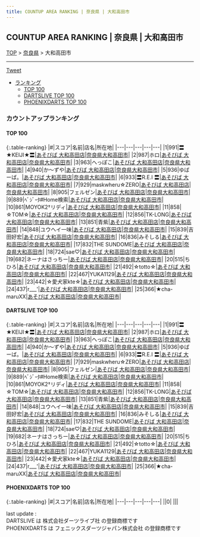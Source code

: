 ```yaml
---
title: COUNTUP AREA RANKING | 奈良県 | 大和高田市
---
```

## COUNTUP AREA RANKING | 奈良県 | 大和高田市

[TOP](/darts/rank/) > [奈良県](/darts/rank/奈良県/) > 大和高田市

___

<a href="https://twitter.com/share?ref_src=twsrc%5Etfw" data-text="COUNTUP AREA RANKING | 奈良県大和高田市" class="twitter-share-button" data-hashtags="DARTSLIVE,PHOENIXDARTS,darts,ダーツ" data-show-count="false">Tweet</a>

* [ランキング](#カウントアップランキング)
    * [TOP 100](#top-100)
    * [DARTSLIVE TOP 100](#dartslive-top-100)
    * [PHOENIXDARTS TOP 100](#phoenixdarts-top-100)

### カウントアップランキング

#### TOP 100



{:.table-ranking}
|#|スコア|名前|店名|所在地|
|---|---|---|---|---|
|1|991|<span class="rank-name-dl">〓★KEIJI★〓</span>|<a href="https://search.dartslive.com/jp/shop/9d4c3da1e21ccade0d9b047a20a7ba1e">あそびば 大和高田店</a>|<a href="/darts/rank/奈良県/大和高田市">奈良県大和高田市</a>|
|2|987|<span class="rank-name-dl">ホロ</span>|<a href="https://search.dartslive.com/jp/shop/9d4c3da1e21ccade0d9b047a20a7ba1e">あそびば 大和高田店</a>|<a href="/darts/rank/奈良県/大和高田市">奈良県大和高田市</a>|
|3|963|<span class="rank-name-dl">へっぽこ</span>|<a href="https://search.dartslive.com/jp/shop/9d4c3da1e21ccade0d9b047a20a7ba1e">あそびば 大和高田店</a>|<a href="/darts/rank/奈良県/大和高田市">奈良県大和高田市</a>|
|4|940|<span class="rank-name-dl">か～ずや</span>|<a href="https://search.dartslive.com/jp/shop/9d4c3da1e21ccade0d9b047a20a7ba1e">あそびば 大和高田店</a>|<a href="/darts/rank/奈良県/大和高田市">奈良県大和高田市</a>|
|5|936|<span class="rank-name-dl">ゆばーば。</span>|<a href="https://search.dartslive.com/jp/shop/9d4c3da1e21ccade0d9b047a20a7ba1e">あそびば 大和高田店</a>|<a href="/darts/rank/奈良県/大和高田市">奈良県大和高田市</a>|
|6|933|<span class="rank-name-dl">〓R.E.I 〓</span>|<a href="https://search.dartslive.com/jp/shop/9d4c3da1e21ccade0d9b047a20a7ba1e">あそびば 大和高田店</a>|<a href="/darts/rank/奈良県/大和高田市">奈良県大和高田市</a>|
|7|929|<span class="rank-name-dl">maskwheru☆ZERO</span>|<a href="https://search.dartslive.com/jp/shop/9d4c3da1e21ccade0d9b047a20a7ba1e">あそびば 大和高田店</a>|<a href="/darts/rank/奈良県/大和高田市">奈良県大和高田市</a>|
|8|905|<span class="rank-name-dl">フェルゼン</span>|<a href="https://search.dartslive.com/jp/shop/9d4c3da1e21ccade0d9b047a20a7ba1e">あそびば 大和高田店</a>|<a href="/darts/rank/奈良県/大和高田市">奈良県大和高田市</a>|
|9|889|<span class="rank-name-dl">ﾍﾞｼﾞｰﾀ#Home検索</span>|<a href="https://search.dartslive.com/jp/shop/9d4c3da1e21ccade0d9b047a20a7ba1e">あそびば 大和高田店</a>|<a href="/darts/rank/奈良県/大和高田市">奈良県大和高田市</a>|
|10|861|<span class="rank-name-dl">MOYOK2†リディ</span>|<a href="https://search.dartslive.com/jp/shop/9d4c3da1e21ccade0d9b047a20a7ba1e">あそびば 大和高田店</a>|<a href="/darts/rank/奈良県/大和高田市">奈良県大和高田市</a>|
|11|858|<span class="rank-name-dl">☆TOM☆</span>|<a href="https://search.dartslive.com/jp/shop/9d4c3da1e21ccade0d9b047a20a7ba1e">あそびば 大和高田店</a>|<a href="/darts/rank/奈良県/大和高田市">奈良県大和高田市</a>|
|12|856|<span class="rank-name-dl">TK-LONG</span>|<a href="https://search.dartslive.com/jp/shop/9d4c3da1e21ccade0d9b047a20a7ba1e">あそびば 大和高田店</a>|<a href="/darts/rank/奈良県/大和高田市">奈良県大和高田市</a>|
|13|851|<span class="rank-name-dl">青紫</span>|<a href="https://search.dartslive.com/jp/shop/9d4c3da1e21ccade0d9b047a20a7ba1e">あそびば 大和高田店</a>|<a href="/darts/rank/奈良県/大和高田市">奈良県大和高田市</a>|
|14|848|<span class="rank-name-dl">ユウヘイ一味</span>|<a href="https://search.dartslive.com/jp/shop/9d4c3da1e21ccade0d9b047a20a7ba1e">あそびば 大和高田店</a>|<a href="/darts/rank/奈良県/大和高田市">奈良県大和高田市</a>|
|15|839|<span class="rank-name-dl">吉田好宏</span>|<a href="https://search.dartslive.com/jp/shop/9d4c3da1e21ccade0d9b047a20a7ba1e">あそびば 大和高田店</a>|<a href="/darts/rank/奈良県/大和高田市">奈良県大和高田市</a>|
|16|836|<span class="rank-name-dl">みそしる</span>|<a href="https://search.dartslive.com/jp/shop/9d4c3da1e21ccade0d9b047a20a7ba1e">あそびば 大和高田店</a>|<a href="/darts/rank/奈良県/大和高田市">奈良県大和高田市</a>|
|17|832|<span class="rank-name-dl">THE SUNDOME</span>|<a href="https://search.dartslive.com/jp/shop/9d4c3da1e21ccade0d9b047a20a7ba1e">あそびば 大和高田店</a>|<a href="/darts/rank/奈良県/大和高田市">奈良県大和高田市</a>|
|18|724|<span class="rank-name-dl">sae♡</span>|<a href="https://search.dartslive.com/jp/shop/9d4c3da1e21ccade0d9b047a20a7ba1e">あそびば 大和高田店</a>|<a href="/darts/rank/奈良県/大和高田市">奈良県大和高田市</a>|
|19|682|<span class="rank-name-dl">ネーナはさっちー</span>|<a href="https://search.dartslive.com/jp/shop/9d4c3da1e21ccade0d9b047a20a7ba1e">あそびば 大和高田店</a>|<a href="/darts/rank/奈良県/大和高田市">奈良県大和高田市</a>|
|20|515|<span class="rank-name-dl">ちひろ</span>|<a href="https://search.dartslive.com/jp/shop/9d4c3da1e21ccade0d9b047a20a7ba1e">あそびば 大和高田店</a>|<a href="/darts/rank/奈良県/大和高田市">奈良県大和高田市</a>|
|21|492|<span class="rank-name-dl">☆totto☆</span>|<a href="https://search.dartslive.com/jp/shop/9d4c3da1e21ccade0d9b047a20a7ba1e">あそびば 大和高田店</a>|<a href="/darts/rank/奈良県/大和高田市">奈良県大和高田市</a>|
|22|467|<span class="rank-name-dl">YUKA1129</span>|<a href="https://search.dartslive.com/jp/shop/9d4c3da1e21ccade0d9b047a20a7ba1e">あそびば 大和高田店</a>|<a href="/darts/rank/奈良県/大和高田市">奈良県大和高田市</a>|
|23|442|<span class="rank-name-dl">☆愛犬家kte☆</span>|<a href="https://search.dartslive.com/jp/shop/9d4c3da1e21ccade0d9b047a20a7ba1e">あそびば 大和高田店</a>|<a href="/darts/rank/奈良県/大和高田市">奈良県大和高田市</a>|
|24|437|<span class="rank-name-dl">r___&#x27;</span>|<a href="https://search.dartslive.com/jp/shop/9d4c3da1e21ccade0d9b047a20a7ba1e">あそびば 大和高田店</a>|<a href="/darts/rank/奈良県/大和高田市">奈良県大和高田市</a>|
|25|366|<span class="rank-name-dl">★cha-maruXX</span>|<a href="https://search.dartslive.com/jp/shop/9d4c3da1e21ccade0d9b047a20a7ba1e">あそびば 大和高田店</a>|<a href="/darts/rank/奈良県/大和高田市">奈良県大和高田市</a>|


#### DARTSLIVE TOP 100



{:.table-ranking}
|#|スコア|名前|店名|所在地|
|---|---|---|---|---|
|1|991|<span class="rank-name-dl">〓★KEIJI★〓</span>|<a href="https://search.dartslive.com/jp/shop/9d4c3da1e21ccade0d9b047a20a7ba1e">あそびば 大和高田店</a>|<a href="/darts/rank/奈良県/大和高田市">奈良県大和高田市</a>|
|2|987|<span class="rank-name-dl">ホロ</span>|<a href="https://search.dartslive.com/jp/shop/9d4c3da1e21ccade0d9b047a20a7ba1e">あそびば 大和高田店</a>|<a href="/darts/rank/奈良県/大和高田市">奈良県大和高田市</a>|
|3|963|<span class="rank-name-dl">へっぽこ</span>|<a href="https://search.dartslive.com/jp/shop/9d4c3da1e21ccade0d9b047a20a7ba1e">あそびば 大和高田店</a>|<a href="/darts/rank/奈良県/大和高田市">奈良県大和高田市</a>|
|4|940|<span class="rank-name-dl">か～ずや</span>|<a href="https://search.dartslive.com/jp/shop/9d4c3da1e21ccade0d9b047a20a7ba1e">あそびば 大和高田店</a>|<a href="/darts/rank/奈良県/大和高田市">奈良県大和高田市</a>|
|5|936|<span class="rank-name-dl">ゆばーば。</span>|<a href="https://search.dartslive.com/jp/shop/9d4c3da1e21ccade0d9b047a20a7ba1e">あそびば 大和高田店</a>|<a href="/darts/rank/奈良県/大和高田市">奈良県大和高田市</a>|
|6|933|<span class="rank-name-dl">〓R.E.I 〓</span>|<a href="https://search.dartslive.com/jp/shop/9d4c3da1e21ccade0d9b047a20a7ba1e">あそびば 大和高田店</a>|<a href="/darts/rank/奈良県/大和高田市">奈良県大和高田市</a>|
|7|929|<span class="rank-name-dl">maskwheru☆ZERO</span>|<a href="https://search.dartslive.com/jp/shop/9d4c3da1e21ccade0d9b047a20a7ba1e">あそびば 大和高田店</a>|<a href="/darts/rank/奈良県/大和高田市">奈良県大和高田市</a>|
|8|905|<span class="rank-name-dl">フェルゼン</span>|<a href="https://search.dartslive.com/jp/shop/9d4c3da1e21ccade0d9b047a20a7ba1e">あそびば 大和高田店</a>|<a href="/darts/rank/奈良県/大和高田市">奈良県大和高田市</a>|
|9|889|<span class="rank-name-dl">ﾍﾞｼﾞｰﾀ#Home検索</span>|<a href="https://search.dartslive.com/jp/shop/9d4c3da1e21ccade0d9b047a20a7ba1e">あそびば 大和高田店</a>|<a href="/darts/rank/奈良県/大和高田市">奈良県大和高田市</a>|
|10|861|<span class="rank-name-dl">MOYOK2†リディ</span>|<a href="https://search.dartslive.com/jp/shop/9d4c3da1e21ccade0d9b047a20a7ba1e">あそびば 大和高田店</a>|<a href="/darts/rank/奈良県/大和高田市">奈良県大和高田市</a>|
|11|858|<span class="rank-name-dl">☆TOM☆</span>|<a href="https://search.dartslive.com/jp/shop/9d4c3da1e21ccade0d9b047a20a7ba1e">あそびば 大和高田店</a>|<a href="/darts/rank/奈良県/大和高田市">奈良県大和高田市</a>|
|12|856|<span class="rank-name-dl">TK-LONG</span>|<a href="https://search.dartslive.com/jp/shop/9d4c3da1e21ccade0d9b047a20a7ba1e">あそびば 大和高田店</a>|<a href="/darts/rank/奈良県/大和高田市">奈良県大和高田市</a>|
|13|851|<span class="rank-name-dl">青紫</span>|<a href="https://search.dartslive.com/jp/shop/9d4c3da1e21ccade0d9b047a20a7ba1e">あそびば 大和高田店</a>|<a href="/darts/rank/奈良県/大和高田市">奈良県大和高田市</a>|
|14|848|<span class="rank-name-dl">ユウヘイ一味</span>|<a href="https://search.dartslive.com/jp/shop/9d4c3da1e21ccade0d9b047a20a7ba1e">あそびば 大和高田店</a>|<a href="/darts/rank/奈良県/大和高田市">奈良県大和高田市</a>|
|15|839|<span class="rank-name-dl">吉田好宏</span>|<a href="https://search.dartslive.com/jp/shop/9d4c3da1e21ccade0d9b047a20a7ba1e">あそびば 大和高田店</a>|<a href="/darts/rank/奈良県/大和高田市">奈良県大和高田市</a>|
|16|836|<span class="rank-name-dl">みそしる</span>|<a href="https://search.dartslive.com/jp/shop/9d4c3da1e21ccade0d9b047a20a7ba1e">あそびば 大和高田店</a>|<a href="/darts/rank/奈良県/大和高田市">奈良県大和高田市</a>|
|17|832|<span class="rank-name-dl">THE SUNDOME</span>|<a href="https://search.dartslive.com/jp/shop/9d4c3da1e21ccade0d9b047a20a7ba1e">あそびば 大和高田店</a>|<a href="/darts/rank/奈良県/大和高田市">奈良県大和高田市</a>|
|18|724|<span class="rank-name-dl">sae♡</span>|<a href="https://search.dartslive.com/jp/shop/9d4c3da1e21ccade0d9b047a20a7ba1e">あそびば 大和高田店</a>|<a href="/darts/rank/奈良県/大和高田市">奈良県大和高田市</a>|
|19|682|<span class="rank-name-dl">ネーナはさっちー</span>|<a href="https://search.dartslive.com/jp/shop/9d4c3da1e21ccade0d9b047a20a7ba1e">あそびば 大和高田店</a>|<a href="/darts/rank/奈良県/大和高田市">奈良県大和高田市</a>|
|20|515|<span class="rank-name-dl">ちひろ</span>|<a href="https://search.dartslive.com/jp/shop/9d4c3da1e21ccade0d9b047a20a7ba1e">あそびば 大和高田店</a>|<a href="/darts/rank/奈良県/大和高田市">奈良県大和高田市</a>|
|21|492|<span class="rank-name-dl">☆totto☆</span>|<a href="https://search.dartslive.com/jp/shop/9d4c3da1e21ccade0d9b047a20a7ba1e">あそびば 大和高田店</a>|<a href="/darts/rank/奈良県/大和高田市">奈良県大和高田市</a>|
|22|467|<span class="rank-name-dl">YUKA1129</span>|<a href="https://search.dartslive.com/jp/shop/9d4c3da1e21ccade0d9b047a20a7ba1e">あそびば 大和高田店</a>|<a href="/darts/rank/奈良県/大和高田市">奈良県大和高田市</a>|
|23|442|<span class="rank-name-dl">☆愛犬家kte☆</span>|<a href="https://search.dartslive.com/jp/shop/9d4c3da1e21ccade0d9b047a20a7ba1e">あそびば 大和高田店</a>|<a href="/darts/rank/奈良県/大和高田市">奈良県大和高田市</a>|
|24|437|<span class="rank-name-dl">r___&#x27;</span>|<a href="https://search.dartslive.com/jp/shop/9d4c3da1e21ccade0d9b047a20a7ba1e">あそびば 大和高田店</a>|<a href="/darts/rank/奈良県/大和高田市">奈良県大和高田市</a>|
|25|366|<span class="rank-name-dl">★cha-maruXX</span>|<a href="https://search.dartslive.com/jp/shop/9d4c3da1e21ccade0d9b047a20a7ba1e">あそびば 大和高田店</a>|<a href="/darts/rank/奈良県/大和高田市">奈良県大和高田市</a>|


#### PHOENIXDARTS TOP 100



{:.table-ranking}
|#|スコア|名前|店名|所在地|
|---|---|---|---|---|
||0|<span class="rank-name-dl"> </span>|<a href=""></a>|<a href="/darts/rank//"></a>|


<div class="footer border-top border-gray-light mt-5 pt-3 text-right text-gray">
    last update : <span style="font-weight: italic" id="foot_last_modified"></span><br />
    DARTSLIVE は 株式会社ダーツライブ社 の登録商標です<br />
    PHOENIXDARTS は フェニックスダーツジャパン株式会社 の登録商標です<br />
</div>

<script src="https://cdnjs.cloudflare.com/ajax/libs/jquery.tablesorter/2.31.3/js/jquery.tablesorter.min.js" integrity="sha512-qzgd5cYSZcosqpzpn7zF2ZId8f/8CHmFKZ8j7mU4OUXTNRd5g+ZHBPsgKEwoqxCtdQvExE5LprwwPAgoicguNg==" crossorigin="anonymous" referrerpolicy="no-referrer"></script>
<link rel="stylesheet" href="https://cdnjs.cloudflare.com/ajax/libs/jquery.tablesorter/2.31.3/css/theme.default.min.css" integrity="sha512-wghhOJkjQX0Lh3NSWvNKeZ0ZpNn+SPVXX1Qyc9OCaogADktxrBiBdKGDoqVUOyhStvMBmJQ8ZdMHiR3wuEq8+w==" crossorigin="anonymous" referrerpolicy="no-referrer" />
<script>
$(function() {
    $(".table-ranking").tablesorter({sortList:[[0, 0]]});
    $("#foot_last_modified").text(formatDate(new Date(document.lastModified), 'yyyy-MM-dd HH:mm:ss'));
});
</script>

<script async src="https://platform.twitter.com/widgets.js" charset="utf-8"></script>